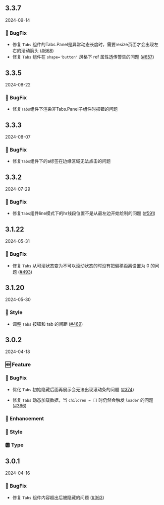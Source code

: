 ## 3.3.7
2024-09-14

### 🐞 BugFix

- 修复 `Tabs` 组件的Tabs.Panel是异常动态长度时，需要resize页面才会出现左右的滚动箭头 ([#668](https://github.com/sheinsight/shineout-next/pull/668))
- 修复 `Tabs` 组件在 `shape='button'` 风格下 ref 属性透传警告的问题 ([#657](https://github.com/sheinsight/shineout-next/pull/657))

## 3.3.5
2024-08-22

### 🐞 BugFix

- 修复`Tabs`组件下渲染非Tabs.Panel子组件时报错的问题

## 3.3.3
2024-08-07

### 🐞 BugFix

- 修复`Tabs`组件下的a标签在边缘区域无法点击的问题

## 3.3.2
2024-07-29

### 🐞 BugFix

- 修复`Tabs`组件line模式下的hr线段位置不是从最左边开始绘制的问题 ([#591](https://github.com/sheinsight/shineout-next/pull/591))

## 3.1.22
2024-05-31

### 🐞 BugFix

- 修复 `Tabs` 从可滚状态变为不可以滚动状态的时没有把偏移距离设置为 0 的问题  ([#493](https://github.com/sheinsight/shineout-next/pull/493))

## 3.1.20
2024-05-30
### 💅 Style

- 调整 `Tabs` 按钮和 tab 的间距 ([#489](https://github.com/sheinsight/shineout-next/pull/489)) 

## 3.0.2
2024-04-18

### 🆕 Feature

### 🐞 BugFix

- 优化 `Tabs` 初始隐藏后面再展示会无法出现滚动条的问题 ([#374](https://github.com/sheinsight/shineout-next/pull/374))

- 修复 `Tabs` 动态加载数据，当 `children = []` 时仍然会触发 `loader` 的问题 ([#366](https://github.com/sheinsight/shineout-next/pull/366))

### 💎 Enhancement

### 💅 Style

### 🆎 Type


## 3.0.1
2024-04-16

### 🐞 BugFix

- 修复 `Tabs` 组件内容超出后被隐藏的问题 ([#363](https://github.com/sheinsight/shineout-next/pull/363))






